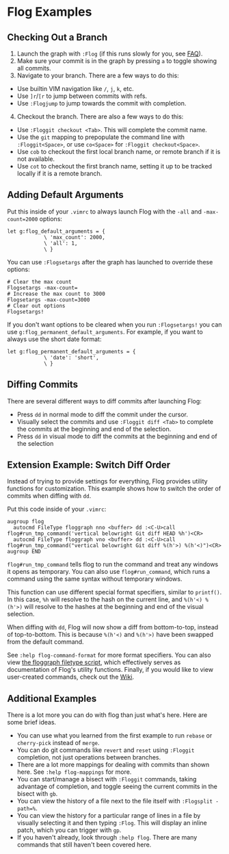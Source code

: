 # Flog Examples

## Checking Out a Branch

1. Launch the graph with `:Flog` (if this runs slowly for you, see [FAQ](FAQ.md)).
2. Make sure your commit is in the graph by pressing `a` to toggle showing all commits.
3. Navigate to your branch. There are a few ways to do this:
  - Use builtin VIM navigation like `/`, `j`, `k`, etc.
  - Use `]r`/`[r` to jump between commits with refs.
  - Use `:Flogjump` to jump towards the commit with completion.
4. Checkout the branch. There are also a few ways to do this:
  - Use `:Floggit checkout <Tab>`. This will complete the commit name.
  - Use the `git` mapping to prepopulate the command line with `:Floggit<Space>`, or use `co<Space>` for `:Floggit checkout<Space>`.
  - Use `cob` to checkout the first local branch name, or remote branch if it is not available.
  - Use `cot` to checkout the first branch name, setting it up to be tracked locally if it is a remote branch.

## Adding Default Arguments

Put this inside of your `.vimrc` to always launch Flog with the `-all` and `-max-count=2000` options:

```vim
let g:flog_default_arguments = {
            \ 'max_count': 2000,
            \ 'all': 1,
            \ }
```

You can use `:Flogsetargs` after the graph has launched to override these options:

```
# Clear the max count
Flogsetargs -max-count=
# Increase the max count to 3000
Flogsetargs -max-count=3000
# Clear out options
Flogsetargs!
```

If you don't want options to be cleared when you run `:Flogsetargs!` you can use `g:flog_permanent_default_arguments`.
For example, if you want to always use the short date format:

```vim
let g:flog_permanent_default_arguments = {
            \ 'date': 'short',
            \ }
```

## Diffing Commits

There are several different ways to diff commits after launching Flog:
  - Press `dd` in normal mode to diff the commit under the cursor.
  - Visually select the commits and use `:Floggit diff <Tab>` to complete the commits at the beginning and end of the selection.
  - Press `dd` in visual mode to diff the commits at the beginning and end of the selection

## Extension Example: Switch Diff Order

Instead of trying to provide settings for everything, Flog provides utility functions for customization.
This example shows how to switch the order of commits when diffing with `dd`.

Put this code inside of your `.vimrc`:

```vim
augroup flog
  autocmd FileType floggraph nno <buffer> dd :<C-U>call flog#run_tmp_command('vertical belowright Git diff HEAD %h')<CR>
  autocmd FileType floggraph vno <buffer> dd :<C-U>call flog#run_tmp_command("vertical belowright Git diff %(h'>) %(h'<)")<CR>
augroup END
```

`flog#run_tmp_command` tells flog to run the command and treat any windows it opens as temporary.
You can also use `flog#run_command`, which runs a command using the same syntax without temporary windows.

This function can use different special format specifiers, similar to `printf()`.
In this case, `%h` will resolve to the hash on the current line, and `%(h'<) %(h'>)` will resolve to the hashes at the beginning and end of the visual selection.

When diffing with `dd`, Flog will now show a diff from bottom-to-top, instead of top-to-bottom.
This is because `%(h'<)` and `%(h'>)` have been swapped from the default command.

See `:help flog-command-format` for more format specifiers.
You can also view [the floggraph filetype script](https://github.com/rbong/vim-flog/blob/master/ftplugin/floggraph.vim), which effectively serves as documentation of Flog's utility functions.
Finally, if you would like to view user-created commands, check out the [Wiki](https://github.com/rbong/vim-flog/wiki/Custom-Commands).

## Additional Examples

There is a lot more you can do with flog than just what's here.
Here are some brief ideas.

- You can use what you learned from the first example to run `rebase` or `cherry-pick` instead of `merge`.
- You can do git commands like `revert` and `reset` using `:Floggit` completion, not just operations between branches.
- There are a lot more mappings for dealing with commits than shown here. See `:help flog-mappings` for more.
- You can start/manage a bisect with `:Floggit` commands, taking advantage of completion, and toggle seeing the current commits in the bisect with `gb`.
- You can view the history of a file next to the file itself with `:Flogsplit -path=%`.
- You can view the history for a particular range of lines in a file by visually selecting it and then typing `:Flog`.
  This will display an inline patch, which you can trigger with `gp`.
- If you haven't already, look through `:help flog`. There are many commands that still haven't been covered here.
